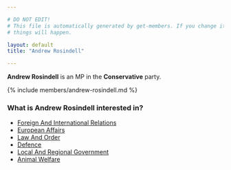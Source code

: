```yaml
---

# DO NOT EDIT!
# This file is automatically generated by get-members. If you change it, bad
# things will happen.

layout: default
title: "Andrew Rosindell"

---
```


**Andrew Rosindell** is an MP in the **Conservative** party.

{% include members/andrew-rosindell.md %}

### What is Andrew Rosindell interested in?


* [Foreign And International Relations](/interests/foreign-and-international-relations.html)
* [European Affairs](/interests/european-affairs.html)
* [Law And Order](/interests/law-and-order.html)
* [Defence](/interests/defence.html)
* [Local And Regional Government](/interests/local-and-regional-government.html)
* [Animal Welfare](/interests/animal-welfare.html)
